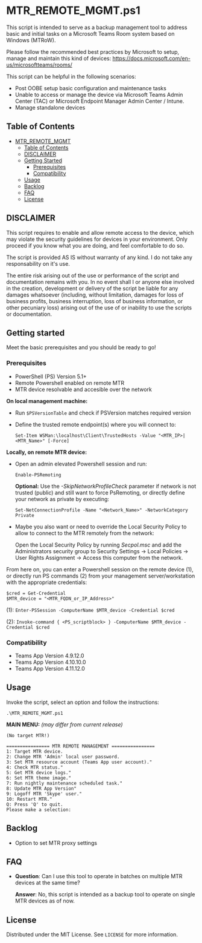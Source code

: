 # MTR_REMOTE_MGMT.ps1
This script is intended to serve as a backup management tool to address basic and initial tasks on a Microsoft Teams Room system based on Windows (MTRoW).

Please follow the recommended best practices by Microsoft to setup, manage and maintain this kind of devices:
https://docs.microsoft.com/en-us/microsoftteams/rooms/

This script can be helpful in the following scenarios:
* Post OOBE setup basic configuration and maintenance tasks
* Unable to access or manage the device via Microsoft Teams Admin Center (TAC) or Microsoft Endpoint Manager Admin Center / Intune.
* Manage standalone devices

## Table of Contents

- [MTR_REMOTE_MGMT](#MTR_REMOTE_MGMT.ps1)
  - [Table of Contents](#table-of-contents)
  - [DISCLAIMER](#DISCLAIMER)
  - [Getting Started](#getting-started)
    - [Prerequisites](#prerequisites)
    - [Compatibility](#compatibility)
  - [Usage](#usage)
  - [Backlog](#Backlog)
  - [FAQ](#FAQ)
  - [License](#license)

## DISCLAIMER
This script requires to enable and allow remote access to the device, which may violate the security guidelines for devices in your environment. Only proceed if you know what you are doing, and feel comfortable to do so.

The script is provided AS IS without warranty of any kind. I do not take any responsability on it's use.

The entire risk arising out of the use or performance of the script and documentation remains with you. In no event shall I or anyone else involved in the creation, development or delivery of the script be liable for any damages whatsoever (including, without limitation, damages for loss of business profits, business interruption, loss of business information, or other pecuniary loss) arising out of the use of or inability to use the scripts or documentation.

## Getting started

Meet the basic prerequisites and you should be ready to go!

### Prerequisites

* PowerShell (PS) Version 5.1+
* Remote Powershell enabled on remote MTR
* MTR device resolvable and accesible over the network

**On local management machine:**
* Run `$PSVersionTable` and check if PSVersion matches required version
* Define the trusted remote endpoint(s) where you will connect to:

    `Set-Item WSMan:\localhost\Client\TrustedHosts -Value "<MTR_IP>|<MTR_Name>" [-Force]`

**Locally, on remote MTR device:**
* Open an admin elevated Powershell session and run:

    `Enable-PSRemoting`

  **Optional:** Use the _-SkipNetworkProfileCheck_ parameter if network is not trusted (public) and still want to force PsRemoting, or directly define your network as private by executing:

    `Set-NetConnectionProfile -Name "<Network_Name>" -NetworkCategory Private`

* Maybe you also want or need to override the Local Security Policy to allow to connect to the MTR remotely from the network:

  Open the Local Security Policy by running _Secpol.msc_ and add the Administrators security group to Security Settings -> Local Policies -> User Rights Assignment -> Access this computer from the network.

From here on, you can enter a Powershell session on the remote device (1), or directly run PS commands (2) from your management server/workstation with the appropriate credentials:

    $cred = Get-Credential
    $MTR_device = "<MTR_FQDN_or_IP_Address>"

(1): 
    `Enter-PSSession -ComputerName $MTR_device -Credential $cred`

(2):
    `Invoke-command { <PS_scriptblock> } -ComputerName $MTR_device -Credential $cred`

### Compatibility

* Teams App Version 4.9.12.0
* Teams App Version 4.10.10.0
* Teams App Version 4.11.12.0

## Usage

Invoke the script, select an option and follow the instructions:

  `.\MTR_REMOTE_MGMT.ps1`

**MAIN MENU:** _(may differ from current release)_

    (No target MTR!)

    ================ MTR REMOTE MANAGEMENT ================
    1: Target MTR device.
    2: Change MTR 'Admin' local user password.
    3: Set MTR resource account (Teams App user account)."
    4: Check MTR status."
    5: Get MTR device logs."
    6: Set MTR theme image."
    7: Run nightly maintenance scheduled task."
    8: Update MTR App Version"
    9: Logoff MTR 'Skype' user."
    10: Restart MTR."
    Q: Press 'Q' to quit.
    Please make a selection:

## Backlog
* Option to set MTR proxy settings

## FAQ

* **Question**: Can I use this tool to operate in batches on multiple MTR devices at the same time?

  **Answer**: No, this script is intended as a backup tool to operate on single MTR devices as of now.

## License

Distributed under the MIT License. See `LICENSE` for more information.

